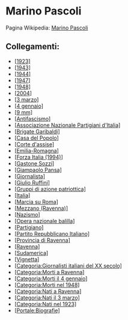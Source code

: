 # Marino Pascoli

Pagina Wikipedia: [Marino Pascoli](https://it.wikipedia.org/wiki/Marino_Pascoli)

## Collegamenti:
- [[1923]](https://it.wikipedia.org/wiki/1923)
- [[1943]](https://it.wikipedia.org/wiki/1943)
- [[1944]](https://it.wikipedia.org/wiki/1944)
- [[1947]](https://it.wikipedia.org/wiki/1947)
- [[1948]](https://it.wikipedia.org/wiki/1948)
- [[2004]](https://it.wikipedia.org/wiki/2004)
- [[3 marzo]](https://it.wikipedia.org/wiki/3_marzo)
- [[4 gennaio]](https://it.wikipedia.org/wiki/4_gennaio)
- [[9 mm]](https://it.wikipedia.org/wiki/9_mm)
- [[Antifascismo]](https://it.wikipedia.org/wiki/Antifascismo)
- [[Associazione Nazionale Partigiani d'Italia]](https://it.wikipedia.org/wiki/Associazione_Nazionale_Partigiani_d%27Italia)
- [[Brigate Garibaldi]](https://it.wikipedia.org/wiki/Brigate_Garibaldi)
- [[Casa del Popolo]](https://it.wikipedia.org/wiki/Casa_del_Popolo)
- [[Corte d'assise]](https://it.wikipedia.org/wiki/Corte_d%27assise)
- [[Emilia-Romagna]](https://it.wikipedia.org/wiki/Emilia-Romagna)
- [[Forza Italia (1994)]](https://it.wikipedia.org/wiki/Forza_Italia_(1994))
- [[Gastone Sozzi]](https://it.wikipedia.org/wiki/Gastone_Sozzi)
- [[Giampaolo Pansa]](https://it.wikipedia.org/wiki/Giampaolo_Pansa)
- [[Giornalista]](https://it.wikipedia.org/wiki/Giornalista)
- [[Giulio Ruffini]](https://it.wikipedia.org/wiki/Giulio_Ruffini)
- [[Gruppi di azione patriottica]](https://it.wikipedia.org/wiki/Gruppi_di_Azione_Patriottica)
- [[Italia]](https://it.wikipedia.org/wiki/Italia)
- [[Marcia su Roma]](https://it.wikipedia.org/wiki/Marcia_su_Roma)
- [[Mezzano (Ravenna)]](https://it.wikipedia.org/wiki/Mezzano_(Ravenna))
- [[Nazismo]](https://it.wikipedia.org/wiki/Nazionalsocialismo)
- [[Opera nazionale balilla]](https://it.wikipedia.org/wiki/Opera_nazionale_Balilla)
- [[Partigiano]](https://it.wikipedia.org/wiki/Partigiano)
- [[Partito Repubblicano Italiano]](https://it.wikipedia.org/wiki/Partito_Repubblicano_Italiano)
- [[Provincia di Ravenna]](https://it.wikipedia.org/wiki/Provincia_di_Ravenna)
- [[Ravenna]](https://it.wikipedia.org/wiki/Ravenna)
- [[Sudamerica]](https://it.wikipedia.org/wiki/America_meridionale)
- [[Vignetta]](https://it.wikipedia.org/wiki/Vignetta)
- [[Categoria:Giornalisti italiani del XX secolo]](https://it.wikipedia.org/wiki/Categoria:Giornalisti_italiani_del_XX_secolo)
- [[Categoria:Morti a Ravenna]](https://it.wikipedia.org/wiki/Categoria:Morti_a_Ravenna)
- [[Categoria:Morti il 4 gennaio]](https://it.wikipedia.org/wiki/Categoria:Morti_il_4_gennaio)
- [[Categoria:Morti nel 1948]](https://it.wikipedia.org/wiki/Categoria:Morti_nel_1948)
- [[Categoria:Nati a Ravenna]](https://it.wikipedia.org/wiki/Categoria:Nati_a_Ravenna)
- [[Categoria:Nati il 3 marzo]](https://it.wikipedia.org/wiki/Categoria:Nati_il_3_marzo)
- [[Categoria:Nati nel 1923]](https://it.wikipedia.org/wiki/Categoria:Nati_nel_1923)
- [[Portale:Biografie]](https://it.wikipedia.org/wiki/Portale:Biografie)
